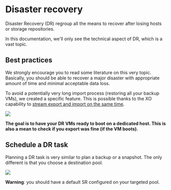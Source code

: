 # Disaster recovery

Disaster Recovery (DR) regroup all the means to recover after losing hosts or storage repositories.

In this documentation, we'll only see the technical aspect of DR, which is a vast topic.

## Best practices

We strongly encourage you to read some literature on this very topic. Basically, you should be able to recover a major disaster with appropriate amount of time and minimal acceptable data loss.

To avoid a potentially very long import process (restoring all your backup VMs), we created a specific feature. This is possible thanks to the XO capability to [stream export and import on the same time](https://xen-orchestra.com/blog/vm-streaming-export-in-xenserver/).

![](https://xen-orchestra.com/blog/content/images/2015/10/newsolution.png)

**The goal is to have your DR VMs ready to boot on a dedicated host. This is also a mean to check if you export was fine (if the VM boots).**

## Schedule a DR task

Planning a DR task is very similar to plan a backup or a snapshot. The only different is that you choose a destination pool.

![](https://xen-orchestra.com/blog/content/images/2015/11/DRexample.png)

**Warning**: you should have a default SR configured on your targeted pool.